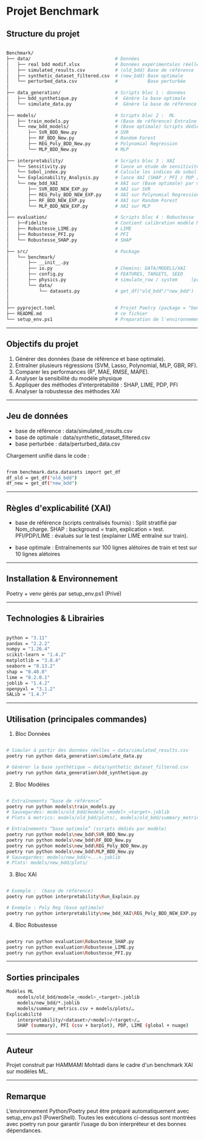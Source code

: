 # Projet Benchmark 

##  Structure du projet
```bash

Benchmark/
├── data/                               # Données  
│   ├── real bdd modif.xlsx             # Données expérimentales réelles (privé)
│   ├── simulated_results.csv           # (old_bdd) Base de référence    (privé)
│   ├── synthetic_dataset_filtered.csv  # (new_bdd) Base optimale 
│   └── perturbed_data.csv              #           Base perturbée
│
├── data_generation/                    # Scripts bloc 1 : données
│   ├── bdd_synthetique.py              #  Génère la base optimale 
│   └── simulate_data.py                #  Génère la base de référence 
│
├── models/                             # Scripts bloc 2 :  ML
│   ├── train_models.py                 # (Base de référence) Entraîne SVM/MLP/Lasso/Poly/GBR
│   └── new_bdd_models/                 # (Base optimale) Scripts dédiés par modèle
│       ├── SVR_BDD_New.py              # SVR
│       ├── RF_BDD_New.py               # Random Forest
│       ├── REG_Poly_BDD_New.py         # Polynomial Regression
│       └── MLP_BDD_New.py              # MLP
│
├── interpretability/                   # Scripts bloc 3 : XAI
│   └── Sensitivity.py                  # lance un etude de sensitivité delta sur (Base de référence)
│   └── Sobol_index.py                  # Calcule les indices de sobol sur (Base de référence)
│   └── Explainability_Analysis.py      # lance XAI (SHAP / PFI / PDP / LIME) sur (Base de référence)
│   └── new_bdd_XAI                     # XAI sur (Base optimale) par modèle
│       ├── SVR_BDD_NEW_EXP.py          # XAI sur SVR
│       ├── REG_Poly_BDD_NEW_EXP.py     # XAI sur Polynomial Regression
│       ├── RF_BDD_NEW_EXP.py           # XAI sur Random Forest
│       └── MLP_BDD_NEW_EXP.py          # XAI sur MLP
│
├── evaluation/                         # Scripts bloc 4 : Robustesse 
│   ├──Fidelite                         # Contient calibration modèle ML + explication XAI de la base perturbée   
│   ├── Robustesse_LIME.py              # LIME
│   ├── Robustesse_PFI.py               # PFI                       
│   └── Robustesse_SHAP.py              # SHAP
│
├── src/                                # Package 
│   └── benchmark/
│       ├── __init__.py
│       ├── io.py                       # Chemins: DATA/MODELS/XAI 
│       ├── config.py                   # FEATURES, TARGETS, SEED
│       ├── physics.py                  # simulate_row / system     (privé)
│       └── data/
│           └── datasets.py             # get_df("old_bdd"/"new_bdd")
│
│
├── pyproject.toml                      # Projet Poetry (package = "benchmark")
├── README.md                           # ce fichier
└── setup_env.ps1                       # Preparation de l'environnement virtuelle de projet (privé)
```
---

##  Objectifs du projet

1. Générer des données (base de référence et base optimale).
2. Entraîner plusieurs régressions (SVM, Lasso, Polynomial, MLP, GBR, RF).
3. Comparer les performances (R², MAE, RMSE, MAPE).
4. Analyser la sensibilité du modèle physique
5. Appliquer des méthodes d’interprétabilité : SHAP, LIME, PDP, PFI 
6. Analyser la robustesse des méthodes XAI

---

## Jeu de données
* base de référence : data/simulated_results.csv 
* base de optimale  : data/synthetic_dataset_filtered.csv 
* base perturbée    : data/perturbed_data.csv

Chargement unifié dans le code :
```bash

from benchmark.data.datasets import get_df
df_old = get_df("old_bdd")
df_new = get_df("new_bdd")
```
---

## Règles d'explicabilité (XAI)
- base de référence (scripts centralisés fournis) :
        Split stratifié par Nom_charge.
        SHAP : background = train, explication = test.
        PFI/PDP/LIME : évalués sur le test (explainer LIME entraîné sur train).

- base optimale :
        Entraînements sur 100 lignes alétoires de train et test sur 10 lignes alétoires 


--- 
 
## Installation & Environnement
Poetry + venv gérés par setup_env.ps1   (Privé)


---

## Technologies & Librairies
```bash

python = "3.11"
pandas = "2.2.2"
numpy = "1.26.4"
scikit-learn = "1.4.2"
matplotlib = "3.8.4"
seaborn = "0.13.2"
shap = "0.48.0"
lime = "0.2.0.1"
joblib = "1.4.2"
openpyxl = "3.1.2"
SALib = "1.4.7"
```
---


## Utilisation (principales commandes)
1) Bloc Données
```bash

# Simuler à partir des données réelles → data/simulated_results.csv
poetry run python data_generation\simulate_data.py

# Générer la base synthétique → data/synthetic_dataset_filtered.csv
poetry run python data_generation\bdd_synthetique.py
```
2) Bloc Modèles
```bash

# Entraînements “base de référence” 
poetry run python models\train_models.py
# Sauvegardes: models/old_bdd/modele_<model>_<target>.joblib
# Plots & metrics: models/old_bdd/plots/, models/old_bdd/summary_metrics.csv

# Entraînements “base optimale” (scripts dédiés par modèle)
poetry run python models\new_bdd\SVR_BDD_New.py
poetry run python models\new_bdd\RF_BDD_New.py
poetry run python models\new_bdd\REG_Poly_BDD_New.py
poetry run python models\new_bdd\MLP_BDD_New.py
# Sauvegardes: models/new_bdd/<...>.joblib
# Plots: models/new_bdd/plots/
```
3) Bloc XAI 
```bash

# Exemple :  (base de référence)
poetry run python interpretability\Run_Explain.py

# Exemple : Poly Reg (base optimale)
poetry run python interpretability\new_bdd_XAI\REG_Poly_BDD_NEW_EXP.py
```
4) Bloc Robustesse 
```bash     

poetry run python evaluation\Robustesse_SHAP.py
poetry run python evaluation\Robustesse_LIME.py
poetry run python evaluation\Robustesse_PFI.py

```
---

##  Sorties principales
```bash
Modèles ML
    models/old_bdd/modele_<model>_<target>.joblib
    models/new_bdd/*.joblib
    models/summary_metrics.csv + models/plots/…
Explicabilité
    interpretability/<dataset>/<model>/<target>/…
    SHAP (summary), PFI (csv + barplot), PDP, LIME (global + nuage)
```
---

##  Auteur

Projet construit par HAMMAMI Mohtadi dans le cadre d'un benchmark XAI sur modèles ML.

---

##  Remarque

L’environnement Python/Poetry peut être préparé automatiquement avec setup_env.ps1 (PowerShell).
Toutes les exécutions ci-dessus sont montrées avec poetry run pour garantir l’usage du bon interpréteur et des bonnes dépendances.



